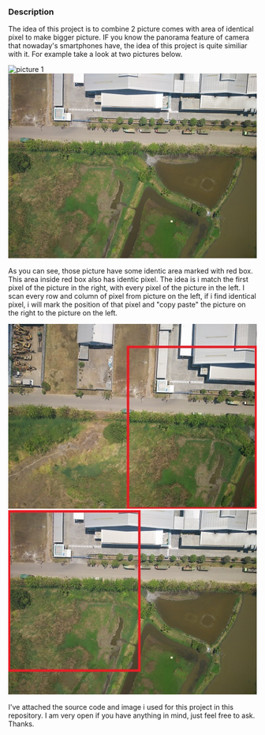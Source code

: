 ### Description

The idea of this project is to combine 2 picture comes with area of identical pixel to make bigger picture. IF you know the panorama feature of camera that nowaday's smartphones have, the idea of this project is quite similiar with it. For example take a look at two pictures below.

![picture 1](https://github.com/falithurrahman/image_stitching/blob/master/gambarB.jpg) ![picture 2](https://github.com/falithurrahman/image_stitching/blob/master/gambarB2.jpg)

As you can see, those picture have some identic area marked with red box. This area inside red box also has identic pixel. The idea is i match the first pixel of the picture in the right, with every pixel of the picture in the left. I scan every row and column of pixel from picture on the left, if i find identical pixel, i will mark the position of that pixel and "copy paste" the picture on the right to the picture on the left.

![picture 3](https://github.com/falithurrahman/image_stitching/blob/master/gambarBedited.jpg) ![picture 3](https://github.com/falithurrahman/image_stitching/blob/master/gambarB2edited.jpg)

I've attached the source code and image i used for this project in this repository. I am very open if you have anything in mind, just feel free to ask. Thanks.